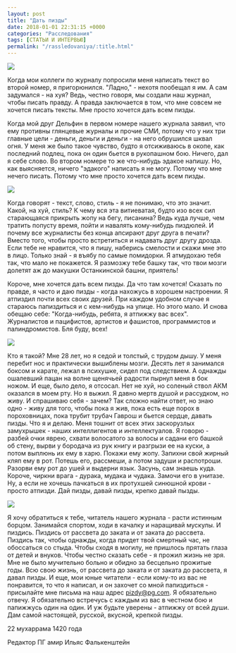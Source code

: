 ```yaml
---
layout: post
title: "Дать пизды"
date: 2018-01-01 22:31:15 +0000
categories: "Расследования"
tags: [СТАТЬИ И ИНТЕРВЬЮ]
permalink: "/rassledovaniya/:title.html"
---
```

<img src="http://pop-grafika.net/otstoi/ilia_ninja.gif">

Когда мои коллеги по журналу попросили меня написать текст во второй номер, я пригорюнился. "Ладно," - нехотя пообещал я им. А сам задумался - на хуя? Ведь, честно говоря, мы создали наш журнал, чтобы писать правду. А правда заключается в том, что мне совсем не хочется писать тексты. Мне просто хочется дать всем пизды.

Когда мой друг Дельфин в первом номере нашего журнала заявил, что ему противны глянцевые журналы и прочие СМИ, потому что у них три главные цели - деньги, деньги и деньги - на него обрушился шквал огня. У меня же было такое чувство, будто я отсиживаюсь в окопе, как последний подлец, пока он один бьется в рукопашном бою. Ничего, дал я себе слово. Во втором номере то же что-нибудь эдакое напишу. Но, как выясняется, ничего "эдакого" написать я не могу. Потому что мне нечего писать. Потому что мне просто хочется дать всем пизды.

<img src="http://pop-grafika.net/otstoi/cher_ninja.gif">

Когда говорят - текст, слово, стиль - я не понимаю, что это значит. Какой, на хуй, стиль? К чему вся эта витиеватая, будто изо всех сил старающаяся прикрыть жопу на бегу, писанина? Ведь куда лучше, чем тратить попусту время, пойти и навалять кому-нибудь пиздюлей. И почему все журналисты без конца апсирают друг друга в печати? Вместо того, чтобы просто встретиться и надавать друг другу дрозда. Если тебе не нравится, что я пишу, наберись смелости и скажи мне это в лицо. Только знай - я въябу по самые помидорки. Я атмудохаю тебя так, что мало не покажется. Я размозжу тебе башку так, что твои мозги долетят аж до макушки Останкинской башни, приятель!

Короче, мне хочется дать всем пизды. Да что там хочется! Сказать по правде, я часто и даю пизды - когда нахожусь в хорошем настроении. Я атпиздил почти всех своих друзей. При каждом удобном случае я стараюсь папиздиться и с кем-нибудь на улице. Но этого мало. И снова обещаю себе: "Когда-нибудь, ребята, я атпижжу вас всех". Журналистов и пацифистов, артистов и фашистов, программистов и палиндромистов. Бля буду, всех!

<img src="http://pop-grafika.net/otstoi/ribez_ninja.gif">

Кто я такой? Мне 28 лет, но я седой и толстый, с трудом дышу. У меня перебит нос и практически вышиблены мозги. Десять лет я занимался боксом и карате, лежал в психушке, сидел под следствием. А однажды ошалевший пацан на волне щенячьей радости пырнул меня в бок ножом. И еще, было дело, я отсосал. Нет не хуй, но соленый ствол АКМ оказался в моем рту. Но я выжил. Я давно мертв душой и рассудком, но живу. И спрашиваю себя - зачем? Так сложно найти ответ, но знаю одно - живу для того, чтобы пока я жив, пока есть еще порох в пороховницах, пока трубит трубач Гаврош и бьется сердце, давать пизды. Что я и делаю.
Меня тошнит от всех этих заскорузлых замухрышек - наших интеллигентов и интеллектуалов. Я говорю - разбей очки яврею, схвати волосатого за волосы и садани его башкой об стену, вырви у бородача из рук книгу и разгрызи ее на куски, а потом выплюнь их ему в харю. Покажи ему жопу. Запихни свой жирный кляп ему в рот. Потешь его, рассмеши, а потом задуши и распотроши. Разорви ему рот до ушей и выдерни язык. Засунь, сам знаешь куда. Короче, чиркни врага - дурака, мудака и чудака. Замочи его в унитазе. Ну, а если не хочешь пачкаться в их протухшей синюшной крови - просто атпизди. Дай пизды, давай пизды, крепко давай пызды.

<img src="http://pop-grafika.net/otstoi/lexa_ninja.gif">

Я хочу обратиться к тебе, читатель нашего журнала - расти истинным борцом. Занимайся спортом, ходи в качалку и наращивай мускулы. И пиздись. Пиздись от рассвета до заката и от заката до рассвета. Пиздись так, чтобы однажды, когда придет твой смертный час, не обоссаться со стыда. Чтобы сходя в могилу, не пришлось прятать глаза от детей и внуков. Чтобы честно сказать себе - я прожил жизнь не зря. Мне не было мучительно больно и обидно за бесцельно прожитые годы. Всю свою жизнь, от рассвета до заката и от заката до рассвета, я давал пизды. И еще, мои юные читатели - если кому-то из вас не понравится, то что я написал, и он захочет со мной папиздиться - присылайте мне письма на наш адрес pizdy@pg.com. Я обязательно отвечу. Я обязательно встречусь с каждым из вас в честном бою и папижжусь один на один. И уж будьте уверены - атпижжу от всей души. Дам самой настоящей, русской, вкусной, крепкой пизды.

22 мухаррама 1420 года

Редактор ПГ амир Ильяс Фалькенштейн
